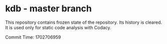 # kdb - master branch

This repository contains frozen state of the repository.
Its history is cleared. It is used only for static code
analysis with Codacy.

Commit Time: 1702706959